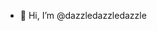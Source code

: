 - 👋 Hi, I’m @dazzledazzledazzle


<!---
dazzledazzledazzle/dazzledazzledazzle is a ✨ special ✨ repository because its `README.md` (this file) appears on your GitHub profile.
You can click the Preview link to take a look at your changes.
--->
